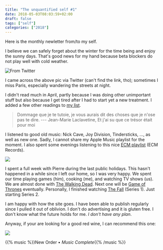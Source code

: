 ```yaml
---
title: "The unquantified self #1"
date: 2018-05-03T08:03:59+02:00
draft: false
tags: ["self"]
categories: ["2018"]
---
```


Here is the monthly newletter from/to my self.

I believe we can safely forget about the winter for the time being and enjoy the sunny days. That's good news for my hand because beta blockers do not play well with cold weather.

![From Twitter](/img/0176.jpg)

I came across the above pic via Twitter (can't find the link, tho); sometimes I miss Paris, especially wandering the streets at night.
 
I didn't read much in April, partly because I was doing other unimportant stuff but also because I get tired after I had to start yet a new treatment. I added a few other readings to [my list](/files/books.txt).

> Dommage que je te tutoie, je vous aurais dit des choses que je n'ose pas te dire. --- Jean-Marie Laclavetine, Et j'ai su que ce trésor était pour moi

I listened to good old music: Nick Cave, Joy Division, Tindersticks, ..., as well as new one. Sadly, I cannot share my Apple Music playlist for the moment. I also spent some evenings listening to this nice [ECM playlist](https://itunes.apple.com/us/playlist/ecm/pl.5a9326f0f5da47059b21850add4d145b) (ECM Records).

![](/img/2018-05-03-21-31-27.png)

I spent a full week with Pierre during the last public holidays. This hasn't happened in a while since I left our home, so I was very happy. We spent our time playing games (him), cooking (me), and watching TV shows (us). We are almost done with [The Walking Dead](https://en.wikipedia.org/wiki/The_Walking_Dead_(TV_series)). Next one will be [Game of Thrones](https://en.wikipedia.org/wiki/Game_of_Thrones) eventually. Personally, I finished watching [The Fall](https://en.wikipedia.org/wiki/The_Fall_(TV_series)) (Series 1). Just starting Series 2.

I am happy with how the site goes. I have been able to publish regularly since I pulled it out of oblivion. I don't do advertising and it is gluten free. I don't know what the future holds for me. *I don't have any plan*.

Anyway, if your are looking for a good red wine, I can recommend this one:

![](/img/0020.jpg)

{{% music %}}New Order • *Music Complete*{{% /music %}}
